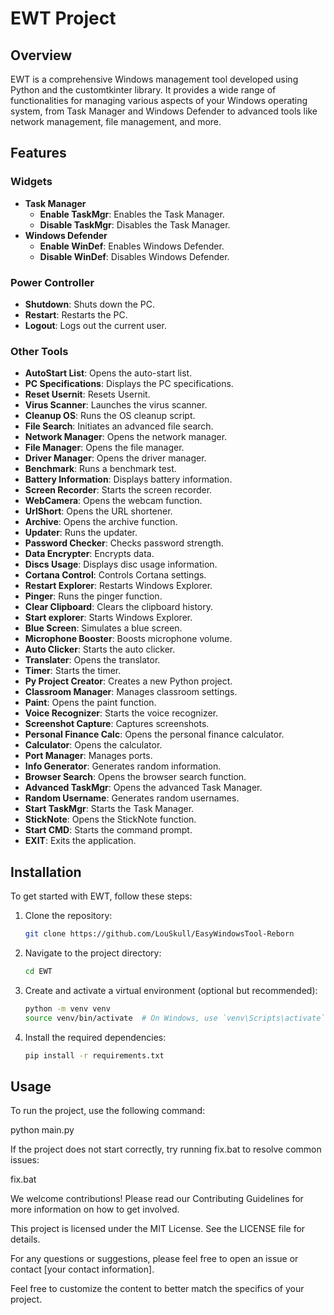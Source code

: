 # EWT Project

## Overview
EWT is a comprehensive Windows management tool developed using Python and the customtkinter library. It provides a wide range of functionalities for managing various aspects of your Windows operating system, from Task Manager and Windows Defender to advanced tools like network management, file management, and more.

## Features

### Widgets
- **Task Manager**
  - **Enable TaskMgr**: Enables the Task Manager.
  - **Disable TaskMgr**: Disables the Task Manager.
- **Windows Defender**
  - **Enable WinDef**: Enables Windows Defender.
  - **Disable WinDef**: Disables Windows Defender.

### Power Controller
- **Shutdown**: Shuts down the PC.
- **Restart**: Restarts the PC.
- **Logout**: Logs out the current user.

### Other Tools
- **AutoStart List**: Opens the auto-start list.
- **PC Specifications**: Displays the PC specifications.
- **Reset Usernit**: Resets Usernit.
- **Virus Scanner**: Launches the virus scanner.
- **Cleanup OS**: Runs the OS cleanup script.
- **File Search**: Initiates an advanced file search.
- **Network Manager**: Opens the network manager.
- **File Manager**: Opens the file manager.
- **Driver Manager**: Opens the driver manager.
- **Benchmark**: Runs a benchmark test.
- **Battery Information**: Displays battery information.
- **Screen Recorder**: Starts the screen recorder.
- **WebCamera**: Opens the webcam function.
- **UrlShort**: Opens the URL shortener.
- **Archive**: Opens the archive function.
- **Updater**: Runs the updater.
- **Password Checker**: Checks password strength.
- **Data Encrypter**: Encrypts data.
- **Discs Usage**: Displays disc usage information.
- **Cortana Control**: Controls Cortana settings.
- **Restart Explorer**: Restarts Windows Explorer.
- **Pinger**: Runs the pinger function.
- **Clear Clipboard**: Clears the clipboard history.
- **Start explorer**: Starts Windows Explorer.
- **Blue Screen**: Simulates a blue screen.
- **Microphone Booster**: Boosts microphone volume.
- **Auto Clicker**: Starts the auto clicker.
- **Translater**: Opens the translator.
- **Timer**: Starts the timer.
- **Py Project Creator**: Creates a new Python project.
- **Classroom Manager**: Manages classroom settings.
- **Paint**: Opens the paint function.
- **Voice Recognizer**: Starts the voice recognizer.
- **Screenshot Capture**: Captures screenshots.
- **Personal Finance Calc**: Opens the personal finance calculator.
- **Calculator**: Opens the calculator.
- **Port Manager**: Manages ports.
- **Info Generator**: Generates random information.
- **Browser Search**: Opens the browser search function.
- **Advanced TaskMgr**: Opens the advanced Task Manager.
- **Random Username**: Generates random usernames.
- **Start TaskMgr**: Starts the Task Manager.
- **StickNote**: Opens the StickNote function.
- **Start CMD**: Starts the command prompt.
- **EXIT**: Exits the application.

## Installation
To get started with EWT, follow these steps:

1. Clone the repository:
    ```bash
    git clone https://github.com/LouSkull/EasyWindowsTool-Reborn
    ```
2. Navigate to the project directory:
    ```bash
    cd EWT
    ```
3. Create and activate a virtual environment (optional but recommended):
    ```bash
    python -m venv venv
    source venv/bin/activate  # On Windows, use `venv\Scripts\activate`
    ```
4. Install the required dependencies:
    ```bash
    pip install -r requirements.txt
    ```

## Usage
To run the project, use the following command:

python main.py

If the project does not start correctly, try running fix.bat to resolve common issues:

fix.bat

We welcome contributions! Please read our Contributing Guidelines for more information on how to get involved.

This project is licensed under the MIT License. See the LICENSE file for details.

For any questions or suggestions, please feel free to open an issue or contact [your contact information].

Feel free to customize the content to better match the specifics of your project.